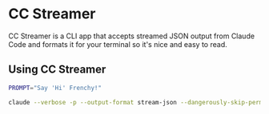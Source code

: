 # CC Streamer

CC Streamer is a CLI app that accepts streamed JSON output from Claude Code and formats it for your terminal so it's nice and easy to read.

## Using CC Streamer

```bash
PROMPT="Say 'Hi' Frenchy!"

claude --verbose -p --output-format stream-json --dangerously-skip-permissions "$PROMPT" | ccstreamer
```

